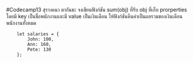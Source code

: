 #Codecamp13
สุรางคนา ตากันธะ
จงเขียนฟังก์ชัน sum(obj) ที่รับ obj ที่เก็บ prorperties โดยมี key เป็นชื่อพนักงานและมี value เป็นเงินเดือน ให้ฟังก์ชันคืนค่าเป็นผลรวมของเงินเดือนพนักงานทั้งหมด

        let salaries = {
            John: 100,
            Ann: 160,
            Pete: 130
        }; 